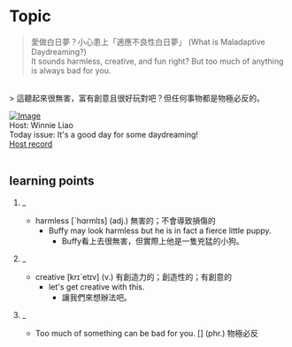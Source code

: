 # Topic

> 愛做白日夢？小心患上「適應不良性白日夢」 (What is Maladaptive Daydreaming?) <br>
> It sounds harmless, creative, and fun right? But too much of anything is always bad for you.
 <br>
> 這聽起來很無害，富有創意且很好玩對吧？但任何事物都是物極必反的。 <br>

[![Image](https://cdn.voicetube.com/assets/thumbnails/VxVOuCg-NG0.jpg)](https://www.youtube.com/embed/VxVOuCg-NG0?rel=0&showinfo=0&cc_load_policy=0&controls=1&autoplay=1&iv_load_policy=3&playsinline=1&wmode=transparent&start=24&end=30&enablejsapi=1&origin=https://tw.voicetube.com&widgetid=1)<br>
Host: Winnie Liao
<br>Today issue: It's a good day for some daydreaming!
<br>
[Host record](https://cdn.voicetube.com/tmp/everyday_records/callmeboss901/4120.mp3)
<br><br>
## learning points
1. _
	* harmless [ˋhɑrmlɪs] (adj.) 無害的；不會導致損傷的
		- Buffy may look harmless but he is in fact a fierce little puppy.
			+ Buffy看上去很無害，但實際上他是一隻兇猛的小狗。

2. _
	* creative [krɪˋetɪv] (v.) 有創造力的；創造性的；有創意的
		- let's get creative with this.
			+ 讓我們來想辦法吧。

3. _
	* Too much of something can be bad for you. [] (phr.) 物極必反
